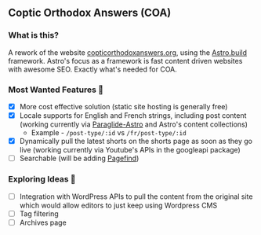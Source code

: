 ## Coptic Orthodox Answers (COA)

### What is this?

A rework of the website [copticorthodoxanswers.org](https://copticorthodoxanswers.org/), using the [Astro.build](https://astro.build/) framework. Astro's focus as a framework is fast content driven websites with awesome SEO. Exactly what's needed for COA.

### Most Wanted Features 🤌

-   [x] More cost effective solution (static site hosting is generally free)
-   [x] Locale supports for English and French strings, including post content (working currently via [Paraglide-Astro](https://inlang.com/m/iljlwzfs/paraglide-astro-i18n) and Astro's content collections)
    -   Example - `/post-type/:id` vs `/fr/post-type/:id`
-   [x] Dynamically pull the latest shorts on the shorts page as soon as they go live (working currently via Youtube's APIs in the googleapi package)
-   [ ] Searchable (will be adding [Pagefind](https://pagefind.app/docs/resources/#using-pagefind-with-a-specific-ssg))

### Exploring Ideas 🤔

-   [ ] Integration with WordPress APIs to pull the content from the original site which would allow editors to just keep using Wordpress CMS
-   [ ] Tag filtering
-   [ ] Archives page
